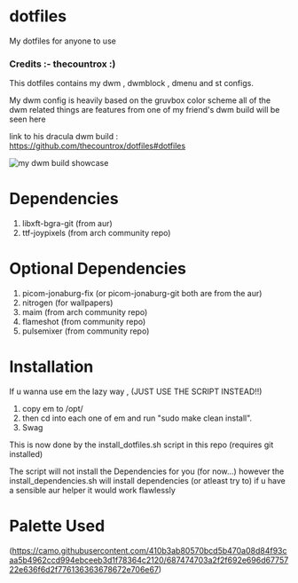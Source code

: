 # dotfiles
My dotfiles for anyone to use

### Credits :- thecountrox :)
This dotfiles contains my dwm , dwmblock , dmenu and st configs.

My dwm config is heavily based on the gruvbox color scheme 
all of the dwm related things are 
features from one of my friend's dwm build will be seen here

link to his dracula dwm build : https://github.com/thecountrox/dotfiles#dotfiles

![my dwm build showcase](https://cdn.discordapp.com/attachments/788430037488893984/959360327961673728/2022-04-01_13-25.png)

# Dependencies

1) libxft-bgra-git (from aur)
2) ttf-joypixels (from arch community repo)

# Optional Dependencies

1) picom-jonaburg-fix (or picom-jonaburg-git both are from the aur)
2) nitrogen (for wallpapers)
3) maim (from arch community repo)
4) flameshot (from community repo)
5) pulsemixer (from community repo)

# Installation
If u wanna use em the lazy way , (JUST USE THE SCRIPT INSTEAD!!) 
1) copy em to /opt/ 
2) then cd into each one of em and run "sudo make clean install".
3) Swag

This is now done by the install_dotfiles.sh script in this repo (requires git installed)

The script will not install the Dependencies for you (for now...)
however the install_dependencies.sh will install dependencies (or atleast try to)
if u have a sensible aur helper it would work flawlessly



# Palette Used
(https://camo.githubusercontent.com/410b3ab80570bcd5b470a08d84f93caa5b4962ccd994ebceeb3d1f78364c2120/687474703a2f2f692e696d6775722e636f6d2f776136363678672e706e67)
